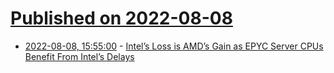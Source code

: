 # [Published on 2022-08-08](index.md)

* [2022-08-08, 15:55:00](https://soylentnews.org/article.pl?sid=22/08/07/1746221&from=rss) - [Intel’s Loss is AMD’s Gain as EPYC Server CPUs Benefit From Intel’s Delays](https://soylentnews.org/article.pl?sid=22/08/07/1746221&from=rss)
